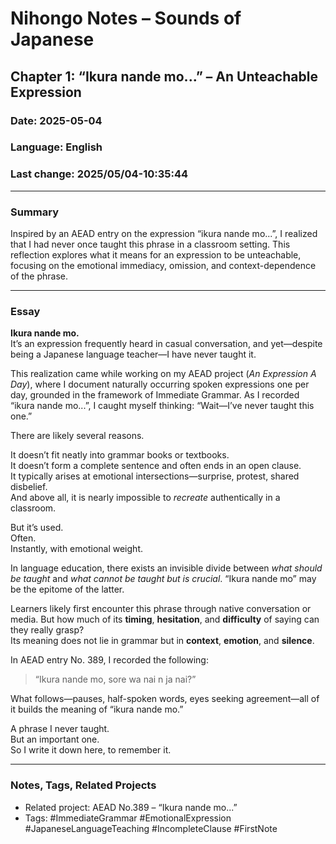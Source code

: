 # Nihongo Notes – Sounds of Japanese

## Chapter 1: “Ikura nande mo...” – An Unteachable Expression

### Date: 2025-05-04

### Language: English

### Last change: 2025/05/04-10:35:44

---

### Summary

Inspired by an AEAD entry on the expression “ikura nande mo...”, I realized that I had never once taught this phrase in a classroom setting. This reflection explores what it means for an expression to be unteachable, focusing on the emotional immediacy, omission, and context-dependence of the phrase.

---

### Essay

**Ikura nande mo.**  
It’s an expression frequently heard in casual conversation, and yet—despite being a Japanese language teacher—I have never taught it.

This realization came while working on my AEAD project (_An Expression A Day_), where I document naturally occurring spoken expressions one per day, grounded in the framework of Immediate Grammar. As I recorded “ikura nande mo...”, I caught myself thinking: “Wait—I’ve never taught this one.”

There are likely several reasons.

It doesn’t fit neatly into grammar books or textbooks.  
It doesn’t form a complete sentence and often ends in an open clause.  
It typically arises at emotional intersections—surprise, protest, shared disbelief.  
And above all, it is nearly impossible to _recreate_ authentically in a classroom.

But it’s used.  
Often.  
Instantly, with emotional weight.

In language education, there exists an invisible divide between _what should be taught_ and _what cannot be taught but is crucial_. “Ikura nande mo” may be the epitome of the latter.

Learners likely first encounter this phrase through native conversation or media. But how much of its **timing**, **hesitation**, and **difficulty** of saying can they really grasp?  
Its meaning does not lie in grammar but in **context**, **emotion**, and **silence**.

In AEAD entry No. 389, I recorded the following:

> “Ikura nande mo, sore wa nai n ja nai?”

What follows—pauses, half-spoken words, eyes seeking agreement—all of it builds the meaning of “ikura nande mo.”

A phrase I never taught.  
But an important one.  
So I write it down here, to remember it.

---

### Notes, Tags, Related Projects

- Related project: AEAD No.389 – “Ikura nande mo...”
- Tags: #ImmediateGrammar #EmotionalExpression #JapaneseLanguageTeaching #IncompleteClause #FirstNote
